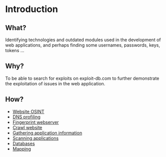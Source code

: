 # Introduction

## What?

Identifying technologies and outdated modules used in the development of web applications, and perhaps finding some 
usernames, passwords, keys, tokens ...  

## Why?

To be able to search for exploits on exploit-db.com to further demonstrate the exploitation of issues in the 
web application.

## How?

* [Website OSINT](frontend.md)
* [DNS profiling](dns.md)
* [Fingerprint webserver](fingerprint-webserver.md)
* [Crawl website](crawl-site.md)
* [Gathering application information](app.md)
* [Scanning applications](scanning.md)
* [Databases](databases.md)
* [Mapping](mapping.md)

